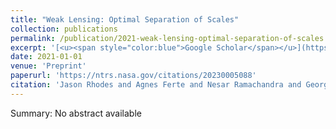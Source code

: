 ```yaml
---
title: "Weak Lensing: Optimal Separation of Scales"
collection: publications
permalink: /publication/2021-weak-lensing-optimal-separation-of-scales
excerpt: '[<u><span style="color:blue">Google Scholar</span></u>](https://scholar.google.com/scholar?q=Weak+Lensing:+Optimal+Separation+of+Scales)'
date: 2021-01-01
venue: 'Preprint'
paperurl: 'https://ntrs.nasa.gov/citations/20230005088'
citation: 'Jason Rhodes and Agnes Ferte and Nesar Ramachandra and Georgios Valogiannis and Leah Vazsonyi and Eric Huff and Francis Bernardeau and Tom Kitching and Peter Taylor (2021). "Weak Lensing: Optimal Separation of Scales". Preprint.'
---
```


Summary: No abstract available
